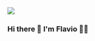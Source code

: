 <img src="https://github.com/pr2tik1/pr2tik1/blob/master/IMAGE-NAME">

### Hi there 👋 I'm Flavio 👨‍💻

<!--
**flavioalessandropereira/flavioalessandropereira** is a ✨ _special_ ✨ repository because its `README.md` (this file) appears on your GitHub profile.

Here are some ideas to get you started:

- 🔭 I’m currently working on ...
- 🌱 I’m currently learning ...
- 👯 I’m looking to collaborate on ...
- 🤔 I’m looking for help with ...
- 💬 Ask me about ...
- 📫 How to reach me: ...
- 😄 Pronouns: ...
- ⚡ Fun fact: ...
-->
<!--stackedit_data:
eyJoaXN0b3J5IjpbNDAyOTM2NjQyLC01NzQ2ODk4MDgsLTE4Mj
Y1NTc4OTddfQ==
-->